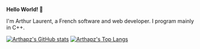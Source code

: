 **Hello World! 👋**

I'm Arthur Laurent, a French software and web developer. I program mainly in C++.

[![Arthapz's GitHub stats](https://github-readme-stats.vercel.app/api?username=Arthapz&show_icons=true&theme=github_dark&count_private=true&custom_title=Arthapz%27s%20GitHub%20stats)](https://github.com/anuraghazra/github-readme-stats)
[![Arthapz's Top Langs](https://github-readme-stats.vercel.app/api/top-langs/?username=Arthapz&layout=compact&show_icons=true&theme=github_dark&custom_title=Arthapz%27s%20GitHub%20stats)](https://github.com/anuraghazra/github-readme-stats)
